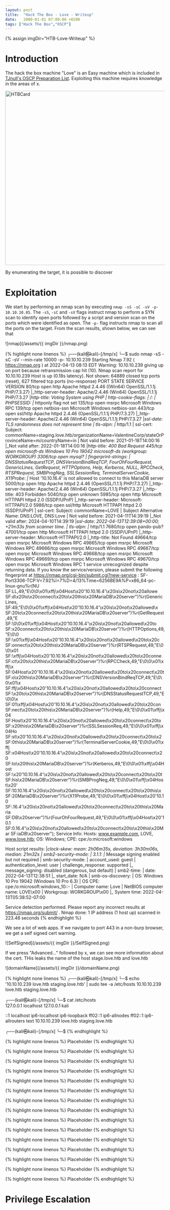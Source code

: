 ```yaml
---
layout: post
title:  "Hack The Box - Love - Writeup"
date:   2000-01-01 07:00:00 +0200
tags: ["Hack The Box","OSCP"]
---
```

{% assign imgDir="HTB-Love-Writeup" %}

# Introduction
The hack the box machine "Love" is an Easy machine which is included in [TJnull's OSCP Preparation List](). Exploiting this machine requires knowledge in the areas of x. 

<img style="Width:550px;" src="/assets/{{ imgDir }}/card.png" alt="HTBCard">

By enumerating the target, it is possible to discover 

# Exploitation
We start by performing an nmap scan by executing `nmap -sS -sC -sV -p- 10.10.10.85`. The `-sS`, `-sC` and `-sV` flags instruct nmap to perform a SYN scan to identify open ports followed by a script and version scan on the ports which were identified as open. The `-p-` flag instructs nmap to scan all the ports on the target. From the scan results, shown below, we can see that 

![nmap](/assets/{{ imgDir }}/nmap.png)

{% highlight none linenos %}
┌──(kali㉿kali)-[/tmp/x]
└─$ sudo nmap -sS -sC -sV --min-rate 10000 -p- 10.10.10.239
Starting Nmap 7.92 ( https://nmap.org ) at 2022-04-13 08:13 EDT
Warning: 10.10.10.239 giving up on port because retransmission cap hit (10).
Nmap scan report for 10.10.10.239
Host is up (0.18s latency).
Not shown: 64889 closed tcp ports (reset), 627 filtered tcp ports (no-response)
PORT      STATE SERVICE      VERSION
80/tcp    open  http         Apache httpd 2.4.46 ((Win64) OpenSSL/1.1.1j PHP/7.3.27)
|_http-server-header: Apache/2.4.46 (Win64) OpenSSL/1.1.1j PHP/7.3.27
|_http-title: Voting System using PHP
| http-cookie-flags: 
|   /: 
|     PHPSESSID: 
|_      httponly flag not set
135/tcp   open  msrpc        Microsoft Windows RPC
139/tcp   open  netbios-ssn  Microsoft Windows netbios-ssn
443/tcp   open  ssl/http     Apache httpd 2.4.46 (OpenSSL/1.1.1j PHP/7.3.27)
|_http-server-header: Apache/2.4.46 (Win64) OpenSSL/1.1.1j PHP/7.3.27
|_ssl-date: TLS randomness does not represent time
| tls-alpn: 
|_  http/1.1
| ssl-cert: Subject: commonName=staging.love.htb/organizationName=ValentineCorp/stateOrProvinceName=m/countryName=in
| Not valid before: 2021-01-18T14:00:16
|_Not valid after:  2022-01-18T14:00:16
|_http-title: 400 Bad Request
445/tcp   open  microsoft-ds Windows 10 Pro 19042 microsoft-ds (workgroup: WORKGROUP)
3306/tcp  open  mysql?
| fingerprint-strings: 
|   DNSStatusRequestTCP, DNSVersionBindReqTCP, FourOhFourRequest, GenericLines, GetRequest, HTTPOptions, Help, Kerberos, NULL, RPCCheck, RTSPRequest, SMBProgNeg, SSLSessionReq, TerminalServerCookie, X11Probe: 
|_    Host '10.10.16.4' is not allowed to connect to this MariaDB server
5000/tcp  open  http         Apache httpd 2.4.46 (OpenSSL/1.1.1j PHP/7.3.27)
|_http-server-header: Apache/2.4.46 (Win64) OpenSSL/1.1.1j PHP/7.3.27
|_http-title: 403 Forbidden
5040/tcp  open  unknown
5985/tcp  open  http         Microsoft HTTPAPI httpd 2.0 (SSDP/UPnP)
|_http-server-header: Microsoft-HTTPAPI/2.0
5986/tcp  open  ssl/http     Microsoft HTTPAPI httpd 2.0 (SSDP/UPnP)
| ssl-cert: Subject: commonName=LOVE
| Subject Alternative Name: DNS:LOVE, DNS:Love
| Not valid before: 2021-04-11T14:39:19
|_Not valid after:  2024-04-10T14:39:19
|_ssl-date: 2022-04-13T12:39:08+00:00; +21m33s from scanner time.
| tls-alpn: 
|_  http/1.1
7680/tcp  open  pando-pub?
47001/tcp open  http         Microsoft HTTPAPI httpd 2.0 (SSDP/UPnP)
|_http-server-header: Microsoft-HTTPAPI/2.0
|_http-title: Not Found
49664/tcp open  msrpc        Microsoft Windows RPC
49665/tcp open  msrpc        Microsoft Windows RPC
49666/tcp open  msrpc        Microsoft Windows RPC
49667/tcp open  msrpc        Microsoft Windows RPC
49668/tcp open  msrpc        Microsoft Windows RPC
49669/tcp open  msrpc        Microsoft Windows RPC
49670/tcp open  msrpc        Microsoft Windows RPC
1 service unrecognized despite returning data. If you know the service/version, please submit the following fingerprint at https://nmap.org/cgi-bin/submit.cgi?new-service :
SF-Port3306-TCP:V=7.92%I=7%D=4/13%Time=6256BE9A%P=x86_64-pc-linux-gnu%r(NU
SF:LL,49,"E\0\0\x01\xffj\x04Host\x20'10\.10\.16\.4'\x20is\x20not\x20allowe
SF:d\x20to\x20connect\x20to\x20this\x20MariaDB\x20server")%r(GenericLines,
SF:49,"E\0\0\x01\xffj\x04Host\x20'10\.10\.16\.4'\x20is\x20not\x20allowed\x
SF:20to\x20connect\x20to\x20this\x20MariaDB\x20server")%r(GetRequest,49,"E
SF:\0\0\x01\xffj\x04Host\x20'10\.10\.16\.4'\x20is\x20not\x20allowed\x20to\
SF:x20connect\x20to\x20this\x20MariaDB\x20server")%r(HTTPOptions,49,"E\0\0
SF:\x01\xffj\x04Host\x20'10\.10\.16\.4'\x20is\x20not\x20allowed\x20to\x20c
SF:onnect\x20to\x20this\x20MariaDB\x20server")%r(RTSPRequest,49,"E\0\0\x01
SF:\xffj\x04Host\x20'10\.10\.16\.4'\x20is\x20not\x20allowed\x20to\x20conne
SF:ct\x20to\x20this\x20MariaDB\x20server")%r(RPCCheck,49,"E\0\0\x01\xffj\x
SF:04Host\x20'10\.10\.16\.4'\x20is\x20not\x20allowed\x20to\x20connect\x20t
SF:o\x20this\x20MariaDB\x20server")%r(DNSVersionBindReqTCP,49,"E\0\0\x01\x
SF:ffj\x04Host\x20'10\.10\.16\.4'\x20is\x20not\x20allowed\x20to\x20connect
SF:\x20to\x20this\x20MariaDB\x20server")%r(DNSStatusRequestTCP,49,"E\0\0\x
SF:01\xffj\x04Host\x20'10\.10\.16\.4'\x20is\x20not\x20allowed\x20to\x20con
SF:nect\x20to\x20this\x20MariaDB\x20server")%r(Help,49,"E\0\0\x01\xffj\x04
SF:Host\x20'10\.10\.16\.4'\x20is\x20not\x20allowed\x20to\x20connect\x20to\
SF:x20this\x20MariaDB\x20server")%r(SSLSessionReq,49,"E\0\0\x01\xffj\x04Ho
SF:st\x20'10\.10\.16\.4'\x20is\x20not\x20allowed\x20to\x20connect\x20to\x2
SF:0this\x20MariaDB\x20server")%r(TerminalServerCookie,49,"E\0\0\x01\xffj\
SF:x04Host\x20'10\.10\.16\.4'\x20is\x20not\x20allowed\x20to\x20connect\x20
SF:to\x20this\x20MariaDB\x20server")%r(Kerberos,49,"E\0\0\x01\xffj\x04Host
SF:\x20'10\.10\.16\.4'\x20is\x20not\x20allowed\x20to\x20connect\x20to\x20t
SF:his\x20MariaDB\x20server")%r(SMBProgNeg,49,"E\0\0\x01\xffj\x04Host\x20'
SF:10\.10\.16\.4'\x20is\x20not\x20allowed\x20to\x20connect\x20to\x20this\x
SF:20MariaDB\x20server")%r(X11Probe,49,"E\0\0\x01\xffj\x04Host\x20'10\.10\
SF:.16\.4'\x20is\x20not\x20allowed\x20to\x20connect\x20to\x20this\x20Maria
SF:DB\x20server")%r(FourOhFourRequest,49,"E\0\0\x01\xffj\x04Host\x20'10\.1
SF:0\.16\.4'\x20is\x20not\x20allowed\x20to\x20connect\x20to\x20this\x20Mar
SF:iaDB\x20server");
Service Info: Hosts: www.example.com, LOVE, www.love.htb; OS: Windows; CPE: cpe:/o:microsoft:windows

Host script results:
|_clock-skew: mean: 2h06m35s, deviation: 3h30m06s, median: 21m32s
| smb2-security-mode: 
|   3.1.1: 
|_    Message signing enabled but not required
| smb-security-mode: 
|   account_used: guest
|   authentication_level: user
|   challenge_response: supported
|_  message_signing: disabled (dangerous, but default)
| smb2-time: 
|   date: 2022-04-13T12:38:51
|_  start_date: N/A
| smb-os-discovery: 
|   OS: Windows 10 Pro 19042 (Windows 10 Pro 6.3)
|   OS CPE: cpe:/o:microsoft:windows_10::-
|   Computer name: Love
|   NetBIOS computer name: LOVE\x00
|   Workgroup: WORKGROUP\x00
|_  System time: 2022-04-13T05:38:52-07:00

Service detection performed. Please report any incorrect results at https://nmap.org/submit/ .
Nmap done: 1 IP address (1 host up) scanned in 223.48 seconds
{% endhighlight %}

We see a lot of web apps. If we navigate to port 443 in a non-burp browser, we get a self signed cert warning. 

![SelfSigned](/assets/{{ imgDir }}/SelfSigned.png)

If we press "Advanced..." followed by x, we can see more information about the cert. THis leaks the name of the host stage.love.htb and love.htb

![domainName](/assets/{{ imgDir }}/domainName.png)

{% highlight none linenos %}
┌──(kali㉿kali)-[/tmp/x]
└─$ echo '10.10.10.239 love.htb staging.love.htb' | sudo tee -a /etc/hosts
10.10.10.239 love.htb staging.love.htb
                                                                                                                    
┌──(kali㉿kali)-[/tmp/x]
└─$ cat /etc/hosts                                  
127.0.0.1 localhost
127.0.0.1 kali

::1 localhost ip6-localhost ip6-loopback
ff02::1 ip6-allnodes
ff02::1 ip6-allrouters
text
10.10.10.239 love.htb staging.love.htb
                                                                                                                    
┌──(kali㉿kali)-[/tmp/x]
└─$
{% endhighlight %}

{% highlight none linenos %}
Placeholder
{% endhighlight %}

{% highlight none linenos %}
Placeholder
{% endhighlight %}

{% highlight none linenos %}
Placeholder
{% endhighlight %}

{% highlight none linenos %}
Placeholder
{% endhighlight %}

{% highlight none linenos %}
Placeholder
{% endhighlight %}

{% highlight none linenos %}
Placeholder
{% endhighlight %}

{% highlight none linenos %}
Placeholder
{% endhighlight %}

{% highlight none linenos %}
Placeholder
{% endhighlight %}

{% highlight none linenos %}
Placeholder
{% endhighlight %}

{% highlight none linenos %}
Placeholder
{% endhighlight %}

{% highlight none linenos %}
Placeholder
{% endhighlight %}

{% highlight none linenos %}
Placeholder
{% endhighlight %}

{% highlight none linenos %}
Placeholder
{% endhighlight %}

{% highlight none linenos %}
Placeholder
{% endhighlight %}

{% highlight none linenos %}
Placeholder
{% endhighlight %}


# Privilege Escalation

